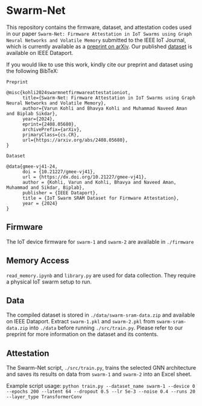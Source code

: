# Swarm-Net
This repository contains the firmware, dataset, and attestation codes used in our paper `Swarm-Net: Firmware Attestation in IoT Swarms using Graph Neural Networks and Volatile Memory` submitted to the IEEE IoT Journal, which is currently available as a [preprint on arXiv](https://arxiv.org/abs/2408.05680). Our published [dataset]( https://ieee-dataport.org/documents/iot-swarm-sram-dataset-firmware-attestation ) is available on IEEE Dataport. 

If you would like to use this work, kindly cite our preprint and dataset using the following BibTeX:

`Preprint`

```\
@misc{kohli2024swarmnetfirmwareattestationiot,
      title={Swarm-Net: Firmware Attestation in IoT Swarms using Graph Neural Networks and Volatile Memory},
      author={Varun Kohli and Bhavya Kohli and Muhammad Naveed Aman and Biplab Sikdar},
      year={2024},
      eprint={2408.05680},
      archivePrefix={arXiv},
      primaryClass={cs.CR},
      url={https://arxiv.org/abs/2408.05680}, 
}
```

`Dataset`

```\
@data{gmee-vj41-24,
      doi = {10.21227/gmee-vj41},
      url = {https://dx.doi.org/10.21227/gmee-vj41},
      author = {Kohli, Varun and Kohli, Bhavya and Naveed Aman, Muhammad and Sikdar, Biplab},
      publisher = {IEEE Dataport},
      title = {IoT Swarm SRAM Dataset for Firmware Attestation},
      year = {2024}
}
```

## Firmware
The IoT device firmware for `swarm-1` and `swarm-2` are available in `./firmware`

## Memory Access
`read_memory.ipynb` and `library.py` are used for data collection. They require a physical IoT swarm setup to run. 

## Data
The compiled dataset is stored in `./data/swarm-sram-data.zip` and available on IEEE Dataport. Extract `swarm-1.pkl` and `swarm-2.pkl` from `swarm-sram-data.zip` into `./data` before running `./src/train.py`. Please refer to our preprint for more information on the dataset and its contents.

## Attestation

The Swarm-Net script, `./src/train.py`, trains the selected GNN architecture and saves its results on data from `swarm-1` and `swarm-2` into an Excel sheet.

Example script usage: `python train.py --dataset_name swarm-1 --device 0 --epochs 200 --latent 64 --dropout 0.5 --lr 5e-3 --noise 0.4 --runs 20 --layer_type TransformerConv`




